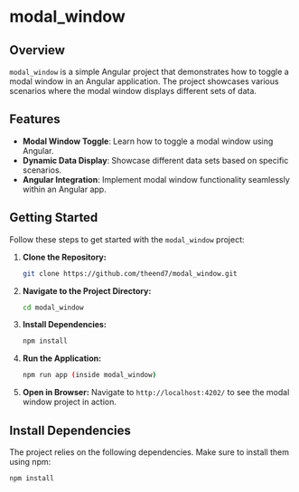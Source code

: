 # modal_window

## Overview

`modal_window` is a simple Angular project that demonstrates how to toggle a modal window in an Angular application. The project showcases various scenarios where the modal window displays different sets of data.

## Features

- **Modal Window Toggle**: Learn how to toggle a modal window using Angular.
- **Dynamic Data Display**: Showcase different data sets based on specific scenarios.
- **Angular Integration**: Implement modal window functionality seamlessly within an Angular app.

## Getting Started
Follow these steps to get started with the `modal_window` project:

1. **Clone the Repository:**
    ```bash
    git clone https://github.com/theend7/modal_window.git
    ```

2. **Navigate to the Project Directory:**
    ```bash
    cd modal_window
    ```

3. **Install Dependencies:**
    ```bash
    npm install
    ```

4. **Run the Application:**
    ```bash
    npm run app (inside modal_window)
    ```

5. **Open in Browser:**
    Navigate to `http://localhost:4202/` to see the modal window project in action.

## Install Dependencies

The project relies on the following dependencies. Make sure to install them using npm:

```bash
npm install 
